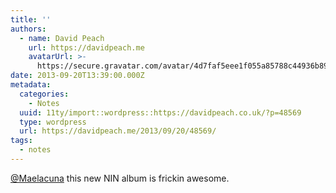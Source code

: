 ```yaml
---
title: ''
authors:
  - name: David Peach
    url: https://davidpeach.me
    avatarUrl: >-
      https://secure.gravatar.com/avatar/4d7faf5eee1f055a85788c44936b8995eaab6dfb004e7854ec747ccb272e91ee?s=96&d=mm&r=g
date: 2013-09-20T13:39:00.000Z
metadata:
  categories:
    - Notes
  uuid: 11ty/import::wordpress::https://davidpeach.co.uk/?p=48569
  type: wordpress
  url: https://davidpeach.me/2013/09/20/48569/
tags:
  - notes
---
```

[@Maelacuna](https://twitter.com/Maelacuna) this new NIN album is frickin awesome.